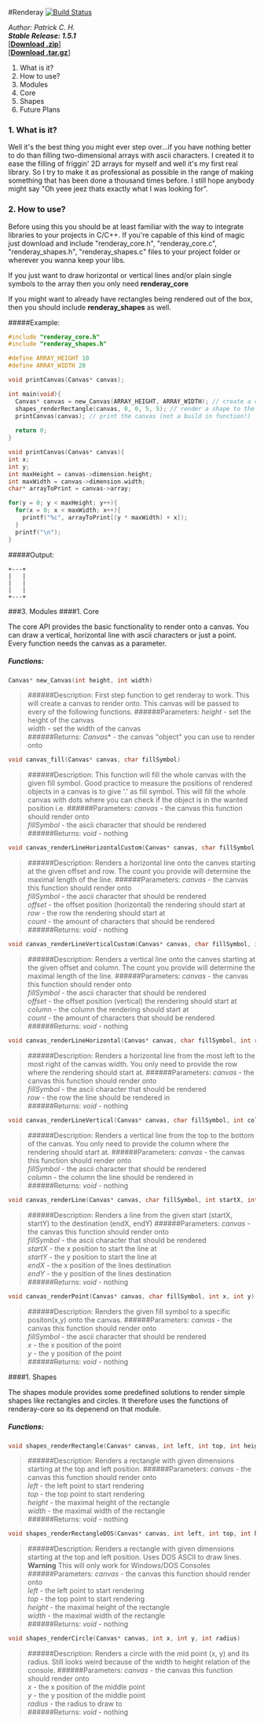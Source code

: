 #Renderay [![Build Status](https://travis-ci.org/xetra11/renderay.svg?branch=master)](https://travis-ci.org/xetra11/renderay)

*Author: Patrick C. H.*  
***Stable Release: 1.5.1***  
[[**Download .zip**]](https://github.com/xetra11/renderay/archive/v.1.5.1.zip)  
[[**Download .tar.gz**]](https://github.com/xetra11/renderay/archive/v.1.5.1.tar.gz)



1. What is it?
2. How to use?
3. Modules
  1. Core
  2. Shapes
4. Future Plans

### 1. What is it?
Well it's the best thing you might ever step over...if you have nothing better to do than filling two-dimensional arrays with ascii characters. I created it to ease the filling of friggin' 2D arrays for myself and well it's my first real library. So I try to make it as professional as possible in the range of making something that has been done a thousand times before. I still hope anybody might say "Oh yeee jeez thats exactly what I was looking for".

### 2. How to use?
Before using this you should be at least familiar with the way to integrate libraries to your projects in C/C++. If you're capable of this kind of magic just download and include "renderay_core.h", "renderay_core.c", "renderay_shapes.h", "renderay_shapes.c" files to your project folder or wherever you wanna keep your libs.

If you just want to draw horizontal or vertical lines and/or plain single symbols to the array then you only need **renderay_core**

If you might want to already have rectangles being rendered out of the box, then you should include **renderay_shapes** as well.

#####Example:

```C
#include "renderay_core.h"
#include "renderay_shapes.h"

#define ARRAY_HEIGHT 10
#define ARRAY_WIDTH 20

void printCanvas(Canvas* canvas);

int main(void){
  Canvas* canvas = new_Canvas(ARRAY_HEIGHT, ARRAY_WIDTH); // create a canvas to render to
  shapes_renderRectangle(canvas, 0, 0, 5, 5); // render a shape to the canvas (see Submodules/Shapes for the API)
  printCanvas(canvas); // print the canvas (not a build in function!)
  
  return 0;
}

void printCanvas(Canvas* canvas){
int x;
int y;
int maxHeight = canvas->dimension.height;
int maxWidth = canvas->dimension.width;
char* arrayToPrint = canvas->array;

for(y = 0; y < maxHeight; y++){
  for(x = 0; x < maxWidth; x++){
    printf("%c", arrayToPrint[(y * maxWidth) + x]);  
  }
  printf("\n");
}
```


#####Output:
```
+---+                                   
|   |                                   
|   |                                   
|   |                                   
+---+ 
```

###3. Modules
####1. Core

The core API provides the basic functionality to render onto a canvas. You can draw a vertical, horizontal line with ascii characters or just a point. Every function needs the canvas as a parameter.
##### Functions:
```C
Canvas* new_Canvas(int height, int width)
```
>######Description:
>First step function to get renderay to work. This will create a canvas to render onto. This canvas will be passed to every of the following functions.
>######Parameters:
>*height* - set the height of the canvas  
>*width* - set the width of the canvas  
>######Returns:
>*Canvas** - the canvas "object" you can use to render onto  

```C
void canvas_fill(Canvas* canvas, char fillSymbol)
```
>######Description:
>This function will fill the whole canvas with the given fill symbol. Good practice to measure the positions of rendered objects in a canvas is to give '.' as fill symbol. This will fill the whole canvas with dots where you can check if the object is in the wanted position i.e.
>######Parameters:
>*canvas* - the canvas this function should render onto  
>*fillSymbol* - the ascii character that should be rendered  
>######Returns:
>*void* - nothing 

```C
void canvas_renderLineHorizontalCustom(Canvas* canvas, char fillSymbol, int offset, int row, int count)
```
>######Description:
>Renders a horizontal line onto the canves starting at the given offset and row. The count you provide will determine the maximal length of the line.
>######Parameters:
>*canvas* - the canvas this function should render onto  
>*fillSymbol* - the ascii character that should be rendered  
>*offset* - the offset position (horizontal) the rendering should start at 
>*row* - the row the rendering should start at  
>*count* - the amount of characters that should be rendered  
>######Returns:
>*void* - nothing  

```C
void canvas_renderLineVerticalCustom(Canvas* canvas, char fillSymbol, int offset, int column, int count)
```
>######Description:
>Renders a vertical line onto the canves starting at the given offset and column. The count you provide will determine the maximal length of the line.
>######Parameters:
>*canvas* - the canvas this function should render onto  
>*fillSymbol* - the ascii character that should be rendered  
>*offset* - the offset position (vertical) the rendering should start at 
>*column* - the column the rendering should start at  
>*count* - the amount of characters that should be rendered  
>######Returns:
>*void* - nothing  

```C
void canvas_renderLineHorizontal(Canvas* canvas, char fillSymbol, int row)
```
>######Description:
>Renders a horizontal line from the most left to the most right of the canvas width. You only need to provide the row where the rendering should start at.
>######Parameters:
>*canvas* - the canvas this function should render onto  
>*fillSymbol* - the ascii character that should be rendered  
>*row* - the row the line should be rendered in  
>######Returns:
>*void* - nothing  

```C
void canvas_renderLineVertical(Canvas* canvas, char fillSymbol, int column)
```
>######Description:
>Renders a vertical line from the top to the bottom of the canvas. You only need to provide the column where the rendering should start at.
>######Parameters:
>*canvas* - the canvas this function should render onto  
>*fillSymbol* - the ascii character that should be rendered  
>*column* - the column the line should be rendered in  
>######Returns:
>*void* - nothing 

```C
void canvas_renderLine(Canvas* canvas, char fillSymbol, int startX, int startY, int endX, int endY)
```
>######Description:
>Renders a line from the given start (startX, startY) to the destination (endX, endY)
>######Parameters:
>*canvas* - the canvas this function should render onto  
>*fillSymbol* - the ascii character that should be rendered  
>*startX* - the x position to start the line at  
>*startY* - the y position to start the line at  
>*endX* - the x position of the lines destination   
>*endY* - the y position of the lines destination     
>######Returns:
>*void* - nothing 

```C
void canvas_renderPoint(Canvas* canvas, char fillSymbol, int x, int y)
```
>######Description:
>Renders the given fill symbol to a specific positon(x,y) onto the canvas.
>######Parameters:
>*canvas* - the canvas this function should render onto  
>*fillSymbol* - the ascii character that should be rendered  
>*x* - the x position of the point  
>*y* - the y position of the point  
>######Returns:
>*void* - nothing 

####1. Shapes

The shapes module provides some predefined solutions to render simple shapes like rectangles and circles. It therefore uses the functions of renderay-core so its depenend on that module.
##### Functions:

```C
void shapes_renderRectangle(Canvas* canvas, int left, int top, int height, int width)
```
>######Description:
>Renders a rectangle with given dimensions starting at the top and left position.
>######Parameters:
>*canvas* - the canvas this function should render onto  
>*left* - the left point to start rendering  
>*top* - the top point to start rendering  
>*height* - the maximal height of the rectangle  
>*width* - the maximal width of the rectangle  
>######Returns:
>*void* - nothing 

```C
void shapes_renderRectangleDOS(Canvas* canvas, int left, int top, int height, int width)
```
>######Description:
>Renders a rectangle with given dimensions starting at the top and left position. Uses DOS ASCII to draw lines.  
**Warning** This will only work for Windows/DOS Consoles
>######Parameters:
>*canvas* - the canvas this function should render onto  
>*left* - the left point to start rendering  
>*top* - the top point to start rendering  
>*height* - the maximal height of the rectangle  
>*width* - the maximal width of the rectangle  
>######Returns:
>*void* - nothing 


```C
void shapes_renderCircle(Canvas* canvas, int x, int y, int radius)
```
>######Description:
>Renders a circle with the mid point (x, y) and its radius. Still looks weird because of the width to height relation of the console.
>######Parameters:
>*canvas* - the canvas this function should render onto  
>*x* - the x position of the middle point  
>*y* - the y position of the middle point  
>*radius* - the radius to draw to  
>######Returns:
>*void* - nothing 



